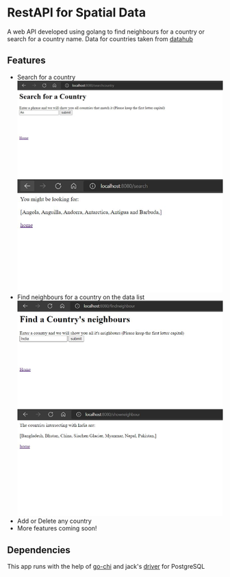 # RestAPI for Spatial Data
A web API developed using golang to find neighbours for a country or search for a country name.
Data for countries taken from [datahub](https://datahub.io/core/geo-countries#resource-geo-countries_zip)


## Features
- Search for a country
    ![homepage](https://raw.githubusercontent.com/GarvitSadhwani/spatialDataRestAPI/main/templates/searchcountry.JPG)
    ![homepage](https://raw.githubusercontent.com/GarvitSadhwani/spatialDataRestAPI/main/templates/showcountry.JPG)
- Find neighbours for a country on the data list
    ![homepage](https://raw.githubusercontent.com/GarvitSadhwani/spatialDataRestAPI/main/templates/searchnghbr.JPG)
    ![homepage](https://raw.githubusercontent.com/GarvitSadhwani/spatialDataRestAPI/main/templates/shownghbr.JPG)
- Add or Delete any country
- More features coming soon!

## Dependencies
This app runs with the help of [go-chi](https://github.com/go-chi) and jack's [driver](https://github.com/jackc/pgx) for PostgreSQL

